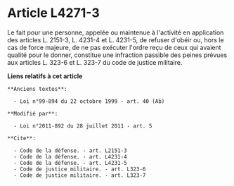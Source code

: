 # Article L4271-3

Le fait pour une personne, appelée ou maintenue à l'activité en application des articles L. 2151-3, L. 4231-4 et L. 4231-5,
de refuser d'obéir ou, hors le cas de force majeure, de ne pas exécuter l'ordre reçu de ceux qui avaient qualité pour le
donner, constitue une infraction passible des peines prévues aux articles L. 323-6 et L. 323-7 du code de justice militaire.

**Liens relatifs à cet article**

	**Anciens textes**:

	  - Loi n°99-894 du 22 octobre 1999 - art. 40 (Ab)

	**Modifié par**:

	  - Loi n°2011-892 du 28 juillet 2011 - art. 5

	**Cite**:

	  - Code de la défense. - art. L2151-3
	  - Code de la défense. - art. L4231-4
	  - Code de la défense. - art. L4231-5
	  - Code de justice militaire. - art. L323-6
	  - Code de justice militaire. - art. L323-7
